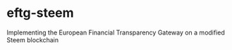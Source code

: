 # eftg-steem
Implementing the European Financial Transparency Gateway on a modified Steem blockchain
